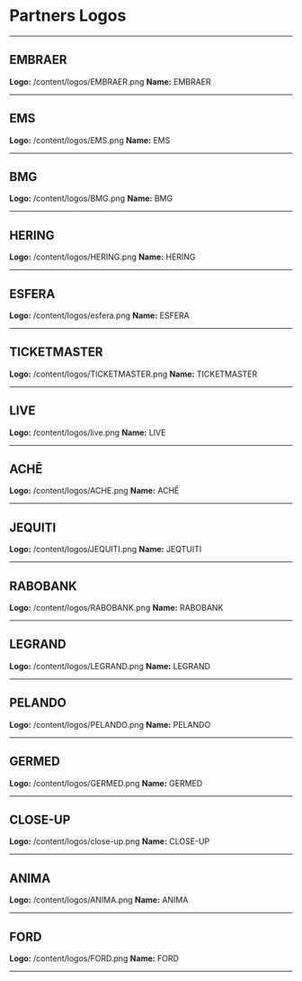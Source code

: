 # Partners Logos

---

## EMBRAER
**Logo:** /content/logos/EMBRAER.png
**Name:** EMBRAER

---

## EMS
**Logo:** /content/logos/EMS.png
**Name:** EMS

---

## BMG
**Logo:** /content/logos/BMG.png
**Name:** BMG

---

## HERING
**Logo:** /content/logos/HERING.png
**Name:** HERING

---

## ESFERA
**Logo:** /content/logos/esfera.png
**Name:** ESFERA

---

## TICKETMASTER
**Logo:** /content/logos/TICKETMASTER.png
**Name:** TICKETMASTER

---

## LIVE
**Logo:** /content/logos/live.png
**Name:** LIVE

---

## ACHĒ
**Logo:** /content/logos/ACHE.png
**Name:** ACHĒ

---

## JEQUITI
**Logo:** /content/logos/JEQUITI.png
**Name:** JEQTUITI

---

## RABOBANK
**Logo:** /content/logos/RABOBANK.png
**Name:** RABOBANK

---

## LEGRAND
**Logo:** /content/logos/LEGRAND.png
**Name:** LEGRAND

---

## PELANDO
**Logo:** /content/logos/PELANDO.png
**Name:** PELANDO

---

## GERMED
**Logo:** /content/logos/GERMED.png
**Name:** GERMED

---

## CLOSE-UP
**Logo:** /content/logos/close-up.png
**Name:** CLOSE-UP

---

## ANIMA
**Logo:** /content/logos/ANIMA.png
**Name:** ANIMA

---

## FORD
**Logo:** /content/logos/FORD.png
**Name:** FORD

---
